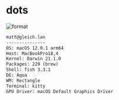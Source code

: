 
# dots

![format](https://github.com/gleich/dots/workflows/format/badge.svg)

```txt
matt@gleich.lan 
--------------- 
OS: macOS 12.0.1 arm64 
Host: MacBookPro18,4 
Kernel: Darwin 21.1.0 
Packages: 229 (brew) 
Shell: fish 3.3.1 
DE: Aqua 
WM: Rectangle 
Terminal: kitty 
GPU Driver: macOS Default Graphics Driver 
```
